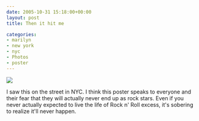 ```yaml
---
date: 2005-10-31 15:18:00+00:00
layout: post
title: Then it hit me

categories:
- marilyn
- new york
- nyc
- Photos
- poster
---
```


[![](http://static.flickr.com/33/57335816_0edd933273_m.jpg)](http://www.flickr.com/photos/squish/57335816/)   

I saw this on the street in NYC. I think this poster speaks to everyone and their fear that they will actually never end up as rock stars. Even if you never actually expected to live the life of Rock n' Roll excess, it's sobering to realize it'll never happen.

